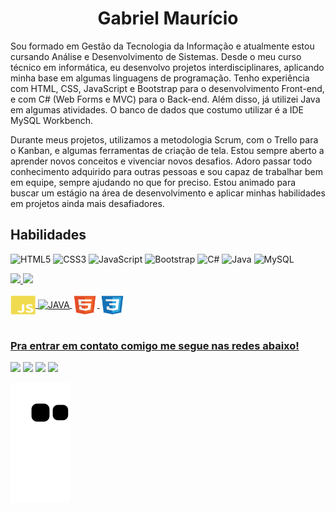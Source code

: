 <h1 align="center">Gabriel Maurício</h1>

Sou formado em Gestão da Tecnologia da Informação e atualmente estou cursando Análise e Desenvolvimento de Sistemas. Desde o meu curso técnico em informática, eu desenvolvo projetos interdisciplinares, aplicando minha base em algumas linguagens de programação. Tenho experiência com HTML, CSS, JavaScript e Bootstrap para o desenvolvimento Front-end, e com C# (Web Forms e MVC) para o Back-end. Além disso, já utilizei Java em algumas atividades. O banco de dados que costumo utilizar é a IDE MySQL Workbench.  

Durante meus projetos, utilizamos a metodologia Scrum, com o Trello para o Kanban, e algumas ferramentas de criação de tela. Estou sempre aberto a aprender novos conceitos e vivenciar novos desafios. Adoro passar todo conhecimento adquirido para outras pessoas e sou capaz de trabalhar bem em equipe, sempre ajudando no que for preciso. Estou animado para buscar um estágio na área de desenvolvimento e aplicar minhas habilidades em projetos ainda mais desafiadores.

## Habilidades
![HTML5](https://img.shields.io/badge/HTML5-E34F26?style=for-the-badge&logo=html5&logoColor=white)
![CSS3](https://img.shields.io/badge/CSS3-1572B6?style=for-the-badge&logo=css3&logoColor=white)
![JavaScript](https://img.shields.io/badge/JavaScript-323330?style=for-the-badge&logo=javascript&logoColor=F7DF1E)
![Bootstrap](https://img.shields.io/badge/Bootstrap-563D7C?style=for-the-badge&logo=bootstrap&logoColor=white)
![C#](https://img.shields.io/badge/C%23-239120?style=for-the-badge&logo=c-sharp&logoColor=white)
![Java](https://img.shields.io/badge/java-%23ED8B00.svg?style=for-the-badge&logo=java&logoColor=white)
![MySQL](https://img.shields.io/badge/MySQL-005C84?style=for-the-badge&logo=mysql&logoColor=white)

 <div>
   <a href="https://github.com/gmauricio21">
   <img height="180em" src="https://github-readme-stats.vercel.app/api?username=gmauricio21"/>
   <img height="180em" src="https://github-readme-stats.vercel.app/api/top-langs/?username=gmauricio21"/>
   
   </div>
<div style="display: inline_block"><br>
  <img align="center" alt="Js" height="30" width="40" src="https://raw.githubusercontent.com/devicons/devicon/master/icons/javascript/javascript-plain.svg">
  <img align="center" alt="JAVA" height="30" width="40" src="https://cdn.jsdelivr.net/gh/devicons/devicon/icons/java/java-original.svg">
  <img align="center" alt="HTML" height="30" width="40" src="https://raw.githubusercontent.com/devicons/devicon/master/icons/html5/html5-original.svg">
  <img align="center" alt="CSS" height="30" width="40" src="https://raw.githubusercontent.com/devicons/devicon/master/icons/css3/css3-original.svg">
</div>

<br>

### Pra entrar em contato comigo me segue nas redes abaixo!
 
<div> 
  <a href="https://www.instagram.com/itsbiel21/" target="_blank"><img src="https://img.shields.io/badge/-Instagram-%23E4405F?style=for-the-badge&logo=instagram&logoColor=white" target="_blank"></a>
  <a href = "mailto:gabrielmauricio1997@gmail.com"><img src="https://img.shields.io/badge/-Gmail-%23333?style=for-the-badge&logo=gmail&logoColor=white" target="_blank"></a>
  <a href="https://www.linkedin.com/in/gabriel-maur%C3%ADcio-570960112/" target="_blank"><img src="https://img.shields.io/badge/-LinkedIn-%230077B5?style=for-the-badge&logo=linkedin&logoColor=white" target="_blank"></a>
  <a href="https://discord.com/channels/@me/1060390229401415742" target="_blank"><img src="https://img.shields.io/badge/Discord-7289DA?style=for-the-badge&logo=discord&logoColor=white" target="_blank"></a>
 
 ![Snake animation](https://github.com/gmauricio21/gmauricio21/blob/output/github-contribution-grid-snake.svg)
 
</div>
 
 
